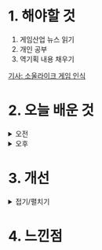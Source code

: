 
# 1. 해야할 것

1. 게임산업 뉴스 읽기 
2. 개인 공부  
3. 역기획 내용 채우기

[기사: 소울라이크 게임 인식](https://www.gameinsight.co.kr/news/articleView.html?idxno=33041)

# 2. 오늘 배운 것

<details>
<summary>오전</summary>

## 오늘의 뉴스
### 소울라이크 게임 인식
![image](https://github.com/user-attachments/assets/3464d582-ca55-41a4-8e3d-8fecd4063ea2)

소울라이크 게임은 어렵지만 어려운 난이도를 극복해냈을 때 성취감이 좋은 게임이다.\
대표적으로는 P의 거짓의 흥행이 그 예로 들 수 있다.

소울라이크 게임을 해석하는 방법에 따라 여러갈래의 게임들이 나왔지만\
나는 전통적인 프롬소프트 게임의 다크 소울 시리즈가 가장 좋아한다.\
하지만 여러 사람들을 타겟으로 한 소울라이트 게임이나 성장과 액션 쾌감으로 만든 갓 오브 워도 좋다.\
여러가지 방식으로 내가 좋아하는 장르의 게임을 즐길 수 있기 때문이다.

소울라이크의 재미를 분석하고 구현하는 게 새로운 일이 될 것 같다.
</details>


<details>
<summary>오후</summary>


</details>




# 3. 개선


<details>
<summary>접기/펼치기</summary>


</details>



# 4. 느낀점



